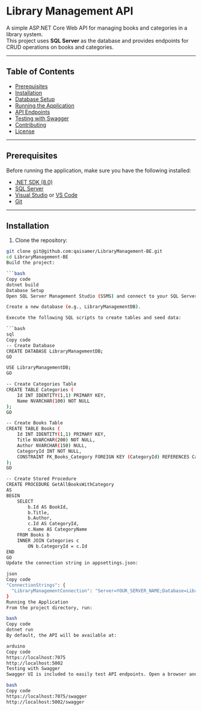 # Library Management API

A simple ASP.NET Core Web API for managing books and categories in a library system.  
This project uses **SQL Server** as the database and provides endpoints for CRUD operations on books and categories.

---

## Table of Contents

- [Prerequisites](#prerequisites)  
- [Installation](#installation)  
- [Database Setup](#database-setup)  
- [Running the Application](#running-the-application)  
- [API Endpoints](#api-endpoints)  
- [Testing with Swagger](#testing-with-swagger)  
- [Contributing](#contributing)  
- [License](#license)  

---

## Prerequisites

Before running the application, make sure you have the following installed:

- [.NET SDK (8.0)](https://dotnet.microsoft.com/download)  
- [SQL Server](https://www.microsoft.com/en-us/sql-server/sql-server-downloads)  
- [Visual Studio](https://visualstudio.microsoft.com/) or [VS Code](https://code.visualstudio.com/)  
- [Git](https://git-scm.com/)  

---

## Installation

1. Clone the repository:

```bash
git clone git@github.com:qaisamer/LibraryManagement-BE.git
cd LibraryManagement-BE
Build the project:

```bash
Copy code
dotnet build
Database Setup
Open SQL Server Management Studio (SSMS) and connect to your SQL Server instance.

Create a new database (e.g., LibraryManagementDB).

Execute the following SQL scripts to create tables and seed data:

```bash
sql
Copy code
-- Create Database
CREATE DATABASE LibraryManagementDB;
GO

USE LibraryManagementDB;
GO

-- Create Categories Table
CREATE TABLE Categories (
    Id INT IDENTITY(1,1) PRIMARY KEY,
    Name NVARCHAR(100) NOT NULL
);
GO

-- Create Books Table
CREATE TABLE Books (
    Id INT IDENTITY(1,1) PRIMARY KEY,
    Title NVARCHAR(200) NOT NULL,
    Author NVARCHAR(150) NULL,
    CategoryId INT NOT NULL,
    CONSTRAINT FK_Books_Category FOREIGN KEY (CategoryId) REFERENCES Categories(Id) ON DELETE CASCADE
);
GO

-- Create Stored Procedure
CREATE PROCEDURE GetAllBooksWithCategory
AS
BEGIN
    SELECT 
        b.Id AS BookId,
        b.Title,
        b.Author,
        c.Id AS CategoryId,
        c.Name AS CategoryName
    FROM Books b
    INNER JOIN Categories c
        ON b.CategoryId = c.Id
END
GO
Update the connection string in appsettings.json:

json
Copy code
"ConnectionStrings": {
  "LibraryManagementConnection": "Server=YOUR_SERVER_NAME;Database=LibraryManagementDB;Trusted_Connection=True;TrustServerCertificate=True;"
}
Running the Application
From the project directory, run:

bash
Copy code
dotnet run
By default, the API will be available at:

arduino
Copy code
https://localhost:7075
http://localhost:5002
Testing with Swagger
Swagger UI is included to easily test API endpoints. Open a browser and navigate to:

bash
Copy code
https://localhost:7075/swagger
http://localhost:5002/swagger

